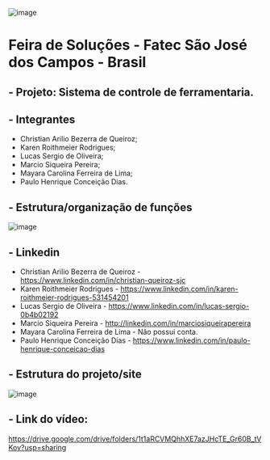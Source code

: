 ![image](https://github.com/lucaskkergg/Feira_de_Solucoes_Grupo_Delta/blob/master/git/1.png)

# Feira de Soluções - Fatec São José dos Campos - Brasil


## - Projeto: Sistema de controle de ferramentaria.

## - Integrantes
* Christian Arilio Bezerra de Queiroz;
* Karen Roithmeier Rodrigues;
* Lucas Sergio de Oliveira;
* Marcio Siqueira Pereira;
* Mayara Carolina Ferreira de Lima;
* Paulo Henrique Conceição Dias.

## - Estrutura/organização de funções

![image](https://github.com/lucaskkergg/Feira_de_Solucoes_Grupo_Delta/blob/master/git/2.png)

## - Linkedin 

* Christian Arilio Bezerra de Queiroz - https://www.linkedin.com/in/christian-queiroz-sjc
* Karen Roithmeier Rodrigues - https://www.linkedin.com/in/karen-roithmeier-rodrigues-531454201
* Lucas Sergio de Oliveira - https://www.linkedin.com/in/lucas-sergio-0b4b02192
* Marcio Siqueira Pereira - http://linkedin.com/in/marciosiqueirapereira
* Mayara Carolina Ferreira de Lima - Não possui conta.
* Paulo Henrique Conceição Dias - https://www.linkedin.com/in/paulo-henrique-conceicao-dias

## - Estrutura do projeto/site

![image](https://github.com/lucaskkergg/Feira_de_Solucoes_Grupo_Delta/blob/master/git/3.png)

## - Link do vídeo:

https://drive.google.com/drive/folders/1t1aRCVMQhhXE7azJHcTE_Gr60B_tVKov?usp=sharing

